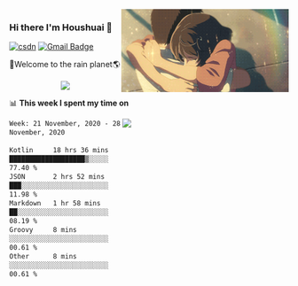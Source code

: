 <img  align='right' height="150" src="https://github.com/LikeRainDay/LikeRainDay/blob/master/pic/img_rain_1.gif?raw=true">



### Hi there I'm Houshuai :lemon:

[![csdn](https://img.shields.io/badge/-csdn-c14438?style=flat-square&logo=c&logoColor=white)](https://blog.csdn.net/qq_15807167)
[![Gmail Badge](https://img.shields.io/badge/-gmail-c14438?style=flat-square&logo=Gmail&logoColor=white&link=mailto:houshuai0816@gmail.com)](mailto:houshuai0816@gmail.com)

🚀Welcome to the rain planet🌎

<center>
<img align='center'  src="https://source.unsplash.com/random/1200x600">
</center>

📊 **This week I spent my time on**

<img align='right'   width="300" src="https://github-readme-stats.vercel.app/api?username=LikeRainDay&show_icons=true&title_color=fff&icon_color=79ff97&text_color=9f9f9f&bg_color=151515">

<!--START_SECTION:waka-->
```text
Week: 21 November, 2020 - 28 November, 2020

Kotlin     18 hrs 36 mins  ███████████████████▒░░░░░   77.40 % 
JSON       2 hrs 52 mins   ███░░░░░░░░░░░░░░░░░░░░░░   11.98 % 
Markdown   1 hr 58 mins    ██░░░░░░░░░░░░░░░░░░░░░░░   08.19 % 
Groovy     8 mins          ░░░░░░░░░░░░░░░░░░░░░░░░░   00.61 % 
Other      8 mins          ░░░░░░░░░░░░░░░░░░░░░░░░░   00.61 % 
```
<!--END_SECTION:waka-->
